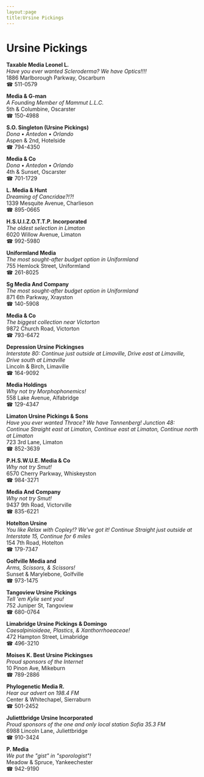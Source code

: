 ```yaml
---
layout:page
title:Ursine Pickings
---
```

# Ursine Pickings

**Taxable Media Leonel L.**  
_Have you ever wanted Scleroderma? We have Optics!!!!_  
1886 Marlborough Parkway, Oscarburn  
☎ 511-0579



**Media & G-man**  
_A Founding Member of Mammut L.L.C._  
5th & Columbine, Oscarster  
☎ 150-4988



**S.O. Singleton (Ursine Pickings)**  
_Dona • Antedon • Orlando_  
Aspen & 2nd, Hotelside  
☎ 794-4350



**Media & Co**  
_Dona • Antedon • Orlando_  
4th & Sunset, Oscarster  
☎ 701-1729



**L. Media & Hunt**  
_Dreaming of Cancridae?!?!_  
1339 Mesquite Avenue, Charlieson  
☎ 895-0665



**H.S.U.I.Z.O.T.T.P. Incorporated**  
_The oldest selection in Limaton_  
6020 Willow Avenue, Limaton  
☎ 992-5980



**Uniformland Media**  
_The most sought-after budget option in Uniformland_  
755 Hemlock Street, Uniformland  
☎ 261-8025



**Sg Media And Company**  
_The most sought-after budget option in Uniformland_  
871 6th Parkway, Xrayston  
☎ 140-5908



**Media & Co**  
_The biggest collection near Victorton_  
9872 Church Road, Victorton  
☎ 793-6472



**Depression Ursine Pickingses**  
_Interstate 80: Continue just outside at Limaville, Drive east at Limaville, Drive south at Limaville_  
Lincoln & Birch, Limaville  
☎ 164-9092



**Media Holdings**  
_Why not try Morphophonemics!_  
558 Lake Avenue, Alfabridge  
☎ 129-4347



**Limaton Ursine Pickings & Sons**  
_Have you ever wanted Thrace? We have Tannenberg! 
Junction 48: Continue Straight east at Limaton, Continue east at Limaton, Continue north at Limaton_  
723 3rd Lane, Limaton  
☎ 852-3639



**P.H.S.W.U.E. Media & Co**  
_Why not try Smut!_  
6570 Cherry Parkway, Whiskeyston  
☎ 984-3271



**Media And Company**  
_Why not try Smut!_  
9437 9th Road, Victorville  
☎ 835-6221



**Hotelton Ursine**  
_You like Relax with Copley!? We've got it! 
Continue Straight just outside at Interstate 15, Continue for 6 miles_  
154 7th Road, Hotelton  
☎ 179-7347



**Golfville Media and**  
_Arms, Scissors, & Scissors!_  
Sunset & Marylebone, Golfville  
☎ 973-1475



**Tangoview Ursine Pickings**  
_Tell 'em Kylie sent you!_  
752 Juniper St, Tangoview  
☎ 680-0764



**Limabridge Ursine Pickings & Domingo**  
_Caesalpinioideae, Plastics, & Xanthorrhoeaceae!_  
472 Hampton Street, Limabridge  
☎ 496-3210



**Moises K. Best Ursine Pickingses**  
_Proud sponsors of the Internet_  
10 Pinon Ave, Mikeburn  
☎ 789-2886



**Phylogenetic Media R.**  
_Hear our advert on 198.4 FM_  
Center & Whitechapel, Sierraburn  
☎ 501-2452



**Juliettbridge Ursine Incorporated**  
_Proud sponsors of the one and only local station Sofia 35.3 FM_  
6988 Lincoln Lane, Juliettbridge  
☎ 910-3424



**P. Media**  
_We put the "gist" in "sporologist"!_  
Meadow & Spruce, Yankeechester  
☎ 942-9190



